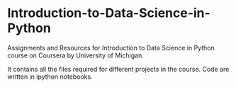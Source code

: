 # Introduction-to-Data-Science-in-Python
Assignments and Resources for Introduction to Data Science in Python course on Coursera by University of Michigan.

It contains all the files required for different projects in the course. 
Code are written in ipython notebooks.
